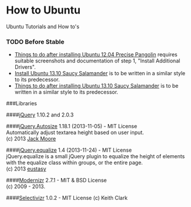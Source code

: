 How to Ubuntu
===============

Ubuntu Tutorials and How to's

### TODO Before Stable
- [Things to do after installing Ubuntu 12.04 Precise Pangolin](http://b.howtoubuntu.org/things-to-do-after-installing-ubuntu-12-04-precise-pangolin) requires suitable screenshots and documentation of step 1, "Install Additional Drivers".
- [Install Ubuntu 13.10 Saucy Salamander](http://b.howtoubuntu.org/how-to-install-ubuntu-13-10-saucy-salamander) is to be written in a similar style to its predecessor.
- [Things to do after installing Ubuntu 13.10 Saucy  Salamander](http://b.howtoubuntu.org/things-to-do-after-installing-ubuntu-13-10-saucy-salamander) is to be written in a similar style to its predecessor.


###Libraries

####[jQuery](http://jquery.com/)
1.10.2 and 2.0.3

####[jQuery.Autosize](http://www.jacklmoore.com/autosize)
1.18.1 (2013-11-05) - MIT License  
Automatically adjust textarea height based on user input.  
(c) 2013 [Jack Moore](http://www.jacklmoore.com)

####[jQuery.equalize](http://labs.eustasy.org/jquery.equalize)
1.4 (2013-11-24) - MIT License  
jQuery.equalize is a small jQuery plugin to equalize the height of elements with the equalize class within groups, or the entire page.  
(c) 2013 [eustasy](http://eustasy.org)

####[Modernizr](http://modernizr.com/download/#-fontface-backgroundsize-borderradius-opacity-rgba-generatedcontent-csstransitions-printshiv-mq-teststyles-testprop-testallprops-prefixes-domprefixes)
2.7.1 - MIT & BSD License  
(c) 2009 - 2013.

####[Selectivizr](http://selectivizr.com)
1.0.2 - MIT License
(c) Keith Clark
